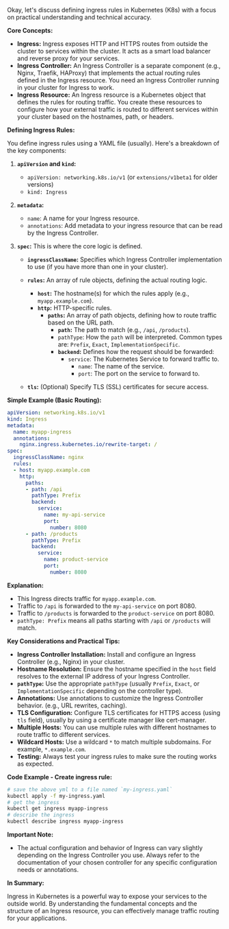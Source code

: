 Okay, let's discuss defining ingress rules in Kubernetes (K8s) with a focus on practical understanding and technical accuracy.

**Core Concepts:**

*   **Ingress:** Ingress exposes HTTP and HTTPS routes from outside the cluster to services within the cluster. It acts as a smart load balancer and reverse proxy for your services.
*   **Ingress Controller:** An Ingress Controller is a separate component (e.g., Nginx, Traefik, HAProxy) that implements the actual routing rules defined in the Ingress resource. You need an Ingress Controller running in your cluster for Ingress to work.
*   **Ingress Resource:** An Ingress resource is a Kubernetes object that defines the rules for routing traffic. You create these resources to configure how your external traffic is routed to different services within your cluster based on the hostnames, path, or headers.

**Defining Ingress Rules:**

You define ingress rules using a YAML file (usually). Here's a breakdown of the key components:

1.  **`apiVersion` and `kind`:**

    *   `apiVersion: networking.k8s.io/v1` (or `extensions/v1beta1` for older versions)
    *   `kind: Ingress`

2.  **`metadata`:**
    *   `name`: A name for your Ingress resource.
    *   `annotations`: Add metadata to your ingress resource that can be read by the Ingress Controller.

3.  **`spec`:** This is where the core logic is defined.

    *   **`ingressClassName`:** Specifies which Ingress Controller implementation to use (if you have more than one in your cluster).
    *   **`rules`:** An array of rule objects, defining the actual routing logic.
        *   **`host`:** The hostname(s) for which the rules apply (e.g., `myapp.example.com`).
        *   **`http`:** HTTP-specific rules.
            *   **`paths`:** An array of path objects, defining how to route traffic based on the URL path.
                *   **`path`:** The path to match (e.g., `/api`, `/products`).
                *   `pathType`: How the `path` will be interpreted. Common types are: `Prefix`, `Exact`, `ImplementationSpecific`.
                *   **`backend`:** Defines how the request should be forwarded:
                    *   `service`: The Kubernetes Service to forward traffic to.
                        *   `name`: The name of the service.
                        *   `port`: The port on the service to forward to.

    *   **`tls`:** (Optional) Specify TLS (SSL) certificates for secure access.

**Simple Example (Basic Routing):**

```yaml
apiVersion: networking.k8s.io/v1
kind: Ingress
metadata:
  name: myapp-ingress
  annotations:
    nginx.ingress.kubernetes.io/rewrite-target: /
spec:
  ingressClassName: nginx
  rules:
  - host: myapp.example.com
    http:
      paths:
      - path: /api
        pathType: Prefix
        backend:
          service:
            name: my-api-service
            port:
              number: 8080
      - path: /products
        pathType: Prefix
        backend:
          service:
            name: product-service
            port:
              number: 8080
```

**Explanation:**

*   This Ingress directs traffic for `myapp.example.com`.
*   Traffic to `/api` is forwarded to the `my-api-service` on port 8080.
*   Traffic to `/products` is forwarded to the `product-service` on port 8080.
*   `pathType: Prefix` means all paths starting with `/api` or `/products` will match.

**Key Considerations and Practical Tips:**

*   **Ingress Controller Installation:** Install and configure an Ingress Controller (e.g., Nginx) in your cluster.
*   **Hostname Resolution:** Ensure the hostname specified in the `host` field resolves to the external IP address of your Ingress Controller.
*   **`pathType`:** Use the appropriate `pathType` (usually `Prefix`, `Exact`, or `ImplementationSpecific` depending on the controller type).
*   **Annotations:** Use annotations to customize the Ingress Controller behavior. (e.g., URL rewrites, caching).
*   **TLS Configuration:** Configure TLS certificates for HTTPS access (using `tls` field), usually by using a certificate manager like cert-manager.
*   **Multiple Hosts:** You can use multiple rules with different hostnames to route traffic to different services.
*   **Wildcard Hosts:** Use a wildcard `*` to match multiple subdomains. For example, `*.example.com`.
*   **Testing:** Always test your ingress rules to make sure the routing works as expected.

**Code Example - Create ingress rule:**

```bash
# save the above yml to a file named `my-ingress.yaml`
kubectl apply -f my-ingress.yaml
# get the ingress
kubectl get ingress myapp-ingress
# describe the ingress
kubectl describe ingress myapp-ingress
```

**Important Note:**

*   The actual configuration and behavior of Ingress can vary slightly depending on the Ingress Controller you use. Always refer to the documentation of your chosen controller for any specific configuration needs or annotations.

**In Summary:**

Ingress in Kubernetes is a powerful way to expose your services to the outside world. By understanding the fundamental concepts and the structure of an Ingress resource, you can effectively manage traffic routing for your applications.
